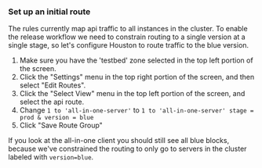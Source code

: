 ### Set up an initial route

The rules currently map api traffic to all instances in the cluster. To
enable the release workflow we need to constrain routing to a single
version at a single stage, so let's configure Houston to route traffic
to the blue version.

1. Make sure you have the 'testbed' zone selected in the top left portion of the
screen.
2. Click the "Settings" menu in the top right portion of the screen, and then
select "Edit Routes".
3. Click the "Select View" menu in the top left portion of the screen,
   and select the api route.
4. Change `1 to 'all-in-one-server'` to `1 to 'all-in-one-server'
   stage = prod & version = blue`
5. Click "Save Route Group"

If you look at the all-in-one client you should still see all blue blocks,
because we've constrained the routing to only go to servers in the
cluster labeled with `version=blue`.
